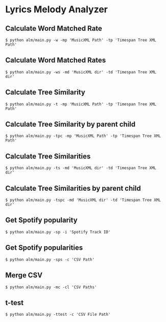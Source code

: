 # Lyrics Melody Analyzer

## Calculate Word Matched Rate
```
$ python alm/main.py -w -mp 'MusicXML Path' -tp 'Timespan Tree XML Path'
```

## Calculate Word Matched Rates
```
$ python alm/main.py -ws -md 'MusicXML dir' -td 'Timespan Tree XML dir'
```

## Calculate Tree Similarity
```
$ python alm/main.py -t -mp 'MusicXML Path' -tp 'Timespan Tree XML Path'
```

## Calculate Tree Similarity by parent child
```
$ python alm/main.py -tpc -mp 'MusicXML Path' -tp 'Timespan Tree XML Path'
```

## Calculate Tree Similarities
```
$ python alm/main.py -ts -md 'MusicXML dir' -td 'Timespan Tree XML dir'
```

## Calculate Tree Similarities by parent child
```
$ python alm/main.py -tspc -md 'MusicXML dir' -td 'Timespan Tree XML dir'
```

## Get Spotify popularity
```
$ python alm/main.py -sp -i 'Spotify Track ID'
```

## Get Spotify popularities
```
$ python alm/main.py -sps -c 'CSV Path'
```

## Merge CSV
```
$ python alm/main.py -mc -cl 'CSV Paths'
```

## t-test
```
$ python alm/main.py -ttest -c 'CSV File Path'
```